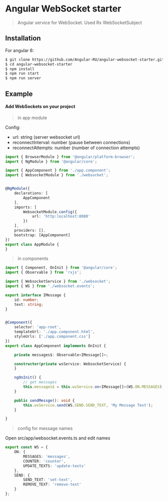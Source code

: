 # Angular WebSocket starter

> Angular service for WebSocket. Used Rx WebSocketSubject

## Installation
For angular 6:
```bash
$ git clone https://github.com/Angular-RU/angular-websocket-starter.git
$ cd angular-websocket-starter
$ npm install
$ npm run start
$ npm run server
```

## Example

#### Add WebSockets on your project

> in app module

Config:
- url: string (server websocket url)
- reconnectInterval: number (pause between connections)
- reconnectAttempts: number (number of connection attempts)

```typescript
import { BrowserModule } from '@angular/platform-browser';
import { NgModule } from '@angular/core';

import { AppComponent } from './app.component';
import { WebsocketModule } from './websocket';


@NgModule({
    declarations: [
        AppComponent
    ],
    imports: [
        WebsocketModule.config({
            url: 'http:localhost:8080'
        })
    ],
    providers: [],
    bootstrap: [AppComponent]
})
export class AppModule {
}
```


> in components

```typescript
import { Component, OnInit } from '@angular/core';
import { Observable } from 'rxjs';

import { WebsocketService } from './websocket';
import { WS } from './websocket.events';

export interface IMessage {
    id: number;
    text: string;
}


@Component({
    selector: 'app-root',
    templateUrl: './app.component.html',
    styleUrls: ['./app.component.css']
})
export class AppComponent implements OnInit {

    private messages$: Observable<IMessage[]>;

    constructor(private wsService: WebsocketService) {
    }

    ngOnInit() {
        // get messages
        this.messages$ = this.wsService.on<IMessage[]>(WS.ON.MESSAGES);
    }

    public sendMessge(): void {
        this.wsService.send(WS.SEND.SEND_TEXT, 'My Message Text');
    }

}
```


> config for message names

Open src/app/websocket.events.ts and edit names

```typescript
export const WS = {
    ON: {
        MESSAGES: 'messages',
        COUNTER: 'counter',
        UPDATE_TEXTS: 'update-texts'
    },
    SEND: {
        SEND_TEXT: 'set-text',
        REMOVE_TEXT: 'remove-text'
    }
};
```
